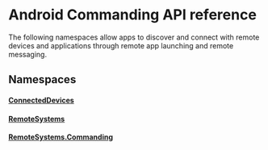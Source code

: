 # Android Commanding API reference

The following namespaces allow apps to discover and connect with remote devices and applications through remote app launching and remote messaging.

## Namespaces

#### [ConnectedDevices](https://docs.microsoft.com/java/api/com.microsoft.connecteddevices)
#### [RemoteSystems](https://docs.microsoft.com/java/api/com.microsoft.connecteddevices.remotesystems)
#### [RemoteSystems.Commanding](https://docs.microsoft.com/java/api/com.microsoft.connecteddevices.remotesystems.commanding)